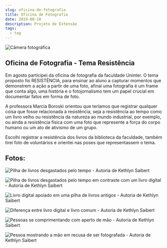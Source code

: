 ```yaml
---
slug: oficina-de-fotografia
title: Oficina de Fotografia
date: 2019-08-10
description: Projeto de Extensão
tags:
  - tag
---
```


![Câmera fotográfica](/images/upload/fotografia.jpg)

## Oficina de Fotografia - Tema Resistência

Em agosto participei da oficina de fotografia da faculdade Uninter. O tema proposto foi RESISTÊNCIA, para ensinar ao aluno a capturar momentos que demonstrem a ação a partir de uma foto, afinal uma fotografia é um frame que conta algo, uma história e o fotojornalismo tem um papel crucial em documentar fatos em forma de foto.

A professora Marcia Boroski orientou que teríamos que registrar qualquer coisa que fosse relacionada à resistência, seja a resistência ao tempo como um livro velho ou resistência da natureza ao mundo industrial, por exemplo, ou ainda a resistência física com uma foto que represente a força do corpo humano ou um ato de ativismo de um grupo.

Escolhi registrar a resistência dos livros da biblioteca da faculdade, também tirei foto de voluntários e orientei nas poses que representassem o tema.

## Fotos:

![Pilha de livros desgastados pelo tempo - Autoria de Kethlyn Saibert](/images/upload/oficina-de-fotografia-01.jpg "Pilha de livros desgastados pelo tempo - Autoria de Kethlyn Saibert")

![Pilha de livros desgastados pelo tempo em contraste com um livro digital - Autoria de Kethlyn Saibert](/images/upload/oficina-de-fotografia-02.jpg "Pilha de livros desgastados pelo tempo em contraste com um livro digital - Autoria de Kethlyn Saibert")

![Livro digital apoiado em uma pilha de livros antigos - Autoria de Kethlyn Saibert](/images/upload/oficina-de-fotografia-03.jpg "Livro digital apoiado em uma pilha de livros antigos - Autoria de Kethlyn Saibert")

![Diferença entre livro digital e livro comum - Autoria de Kethlyn Saibert](/images/upload/oficina-de-fotografia-04.jpg "Diferença entre livro digital e livro comum - Autoria de Kethlyn Saibert")

![Pessoas se comprimentando com aperto de mão - Autoria de Kethlyn Saibert](/images/upload/oficina-de-fotografia-05.jpg "Pessoas se comprimentando com aperto de mão - Autoria de Kethlyn Saibert")

![Pessoa mostrando a mão em recusa de ser fotografada - Autoria de Kethlyn Saibert](/images/upload/oficina-de-fotografia-06.jpg "Pessoa mostrando a mão em recusa de ser fotografada - Autoria de Kethlyn Saibert")
